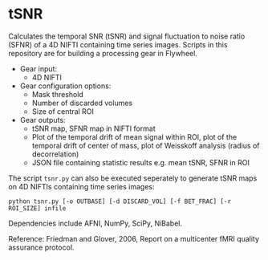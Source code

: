 # tSNR
Calculates the temporal SNR (tSNR) and signal fluctuation to noise ratio (SFNR) of a 4D NIFTI containing time series images. Scripts in this repository are for building a processing gear in Flywheel. 
- Gear input:
    - 4D NIFTI
- Gear configuration options:
    - Mask threshold
    - Number of discarded volumes
    - Size of central ROI
- Gear outputs:
    - tSNR map, SFNR map in NIFTI format
    - Plot of the temporal drift of mean signal within ROI, plot of the temporal drift of center of mass, plot of Weisskoff analysis (radius of decorrelation)
    - JSON file containing statistic results e.g. mean tSNR, SFNR in ROI

The script ``tsnr.py`` can also be executed seperately to generate tSNR maps on 4D NIFTIs containing time series images:

``python tsnr.py [-o OUTBASE] [-d DISCARD_VOL] [-f BET_FRAC] [-r ROI_SIZE] infile``

Dependencies include AFNI, NumPy, SciPy, NiBabel.

Reference:  Friedman and Glover, 2006, Report on a multicenter fMRI quality assurance protocol.
